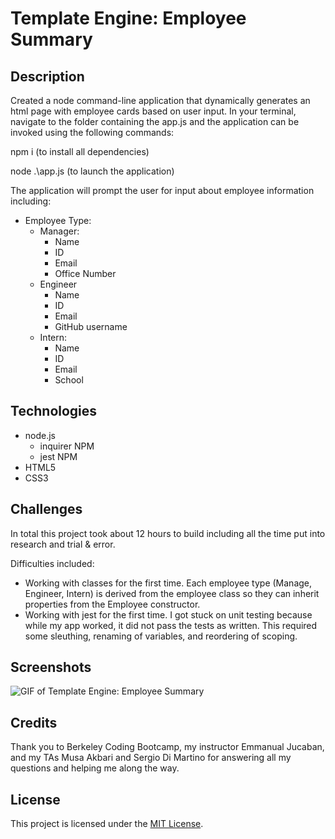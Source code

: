 # Template Engine: Employee Summary

## Description
Created a node command-line application that dynamically generates an html page with employee cards based on user input. In your terminal, navigate to the folder containing the app.js and the application can be invoked using the following commands:

npm i (to install all dependencies)

node .\app.js (to launch the application)

The application will prompt the user for input about employee information including:

* Employee Type:
    * Manager:
        * Name
        * ID
        * Email
        * Office Number
    * Engineer
        * Name
        * ID
        * Email
        * GitHub username
    * Intern:
        * Name
        * ID
        * Email
        * School

## Technologies

* node.js
    * inquirer NPM
    * jest NPM
* HTML5
* CSS3

## Challenges

In total this project took about 12 hours to build including all the time put into research and trial & error.

Difficulties included:

* Working with classes for the first time. Each employee type (Manage, Engineer, Intern) is derived from the employee class so they can inherit properties from the Employee constructor.
* Working with jest for the first time. I got stuck on unit testing because while my app worked, it did not pass the tests as written. This required some sleuthing, renaming of variables, and reordering of scoping.



## Screenshots

![GIF of Template Engine: Employee Summary]()

## Credits

Thank you to Berkeley Coding Bootcamp, my instructor Emmanual Jucaban, and my TAs Musa Akbari and Sergio Di Martino for answering all my questions and helping me along the way.

## License

This project is licensed under the [MIT License](https://choosealicense.com/licenses/mit).